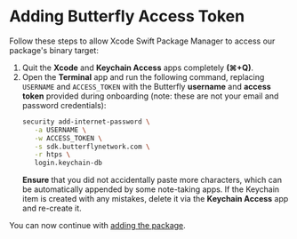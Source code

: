 # Adding Butterfly Access Token

Follow these steps to allow Xcode Swift Package Manager to access our package's binary target:

1. Quit the **Xcode** and **Keychain Access** apps completely **(⌘+Q)**.
1. Open the **Terminal** app and run the following command, replacing `USERNAME` and `ACCESS_TOKEN` with the Butterfly **username** and **access token** provided during onboarding (note: these are not your email and password credentials):
   ```sh
   security add-internet-password \
      -a USERNAME \
      -w ACCESS_TOKEN \
      -s sdk.butterflynetwork.com \
      -r htps \
      login.keychain-db
   ```
   **Ensure** that you did not accidentally paste more characters, which can be automatically appended by some note-taking apps. If the Keychain item is created with any mistakes, delete it via the **Keychain Access** app and re-create it.

You can now continue with [adding the package](../#installation).

